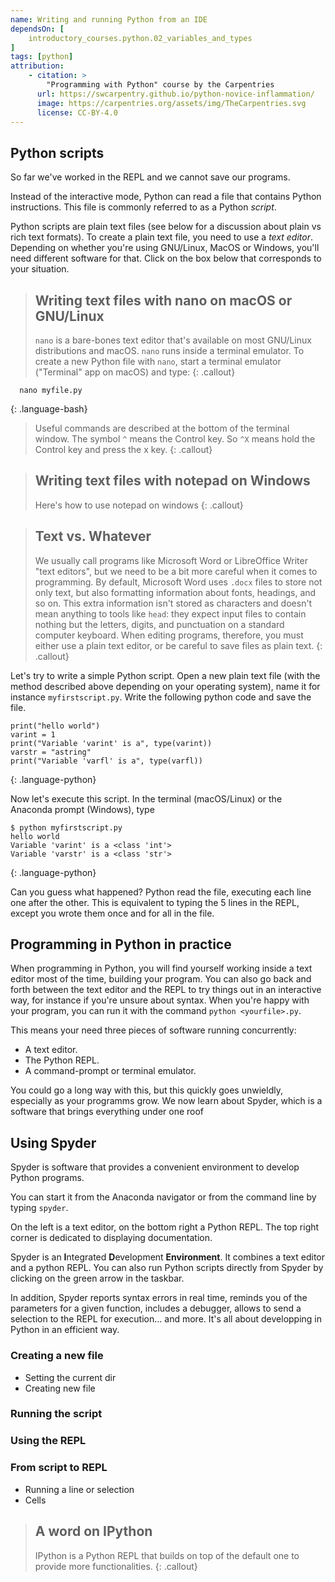 ```yaml
---
name: Writing and running Python from an IDE
dependsOn: [
    introductory_courses.python.02_variables_and_types
]
tags: [python]
attribution: 
    - citation: >
        "Programming with Python" course by the Carpentries
      url: https://swcarpentry.github.io/python-novice-inflammation/
      image: https://carpentries.org/assets/img/TheCarpentries.svg
      license: CC-BY-4.0
---
```


## Python scripts

So far we've worked in the REPL and we cannot save our programs.

Instead of the interactive mode, Python can read a file that contains
Python instructions.  This file is commonly referred to as a Python *script*.

Python scripts are plain text files (see below for a discussion about
plain vs rich text formats).  To create a plain text file, you need to
use a *text editor*.  Depending on whether you're using GNU/Linux,
MacOS or Windows, you'll need different software for that. Click on
the box below that corresponds to your situation.

> ## Writing text files with nano on macOS or GNU/Linux
>
> `nano` is a bare-bones text editor that's available on most
> GNU/Linux distributions and macOS.  `nano` runs inside a terminal emulator.
> To create a new Python file with `nano`, start a terminal emulator ("Terminal" app on macOS) and
> type:
{: .callout}

~~~
  nano myfile.py
~~~
{: .language-bash}

> Useful commands are described at the bottom of the terminal window. The symbol `^` means the Control key. So `^X` means hold the Control key and press the x key.
{: .callout}


> ## Writing text files with notepad on Windows
>
> Here's how to use notepad on windows
{: .callout}

> ## Text vs. Whatever
>
> We usually call programs like Microsoft Word or LibreOffice Writer "text
> editors", but we need to be a bit more careful when it comes to
> programming. By default, Microsoft Word uses `.docx` files to store not
> only text, but also formatting information about fonts, headings, and so
> on. This extra information isn't stored as characters and doesn't mean
> anything to tools like `head`: they expect input files to contain
> nothing but the letters, digits, and punctuation on a standard computer
> keyboard. When editing programs, therefore, you must either use a plain
> text editor, or be careful to save files as plain text.
{: .callout}

Let's try to write a simple Python script.  Open a new plain text file (with the method described above depending on your operating system), name it for instance `myfirstscript.py`.
Write the following python code and save the file.

~~~
print("hello world")
varint = 1
print("Variable 'varint' is a", type(varint))
varstr = "astring"
print("Variable 'varfl' is a", type(varfl))
~~~
{: .language-python}

Now let's execute this script. In the terminal (macOS/Linux) or the Anaconda prompt (Windows),
type

~~~
$ python myfirstscript.py
hello world
Variable 'varint' is a <class 'int'>
Variable 'varstr' is a <class 'str'>
~~~
{: .language-python}

Can you guess what happened? Python read the file, executing each line
one after the other.  This is equivalent to typing the 5 lines in the
REPL, except you wrote them once and for all in the file.

## Programming in Python in practice

When programming in Python, you will find yourself working inside a
text editor most of the time, building your program. You can also go
back and forth between the text editor and the REPL to try things out
in an interactive way, for instance if you're unsure about syntax.
When you're happy with your program, you can run it with the command
`python <yourfile>.py`.

This means your need three pieces of software running concurrently:

- A text editor.
- The Python REPL.
- A command-prompt or terminal emulator.

You could go a long way with this, but this quickly goes unwieldly,
especially as your programms grow.  We now learn about Spyder, which
is a software that brings everything under one roof

## Using Spyder

Spyder is software that provides a convenient environment to develop Python programs.

You can start it from the Anaconda navigator or from the command line by typing `spyder`.

On the left is a text editor, on the bottom right a Python REPL. The top right corner is dedicated to displaying documentation.

Spyder is an **I**ntegrated **D**evelopment **Environment**. It
combines a text editor and a python REPL. You can also run Python
scripts directly from Spyder by clicking on the green arrow in the
taskbar.

In addition, Spyder reports syntax errors in real time, reminds you of the parameters for a given function, includes a debugger, allows to send a selection to the REPL for execution... and more. It's all about developping in Python in an efficient way.

### Creating a new file
- Setting the current dir
- Creating new file

### Running the script

### Using the REPL

### From script to REPL

- Running a line or selection
- Cells

> ## A word on IPython
>
> IPython is a Python REPL that builds on top of the default one to
> provide more functionalities.
{: .callout}